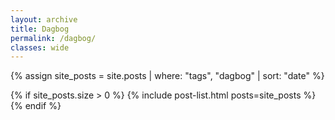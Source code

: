 ```yaml
---
layout: archive
title: Dagbog
permalink: /dagbog/
classes: wide
---
```


{% assign site_posts = site.posts | where: "tags", "dagbog" | sort: "date" %}

{% if site_posts.size > 0 %}
  {% include post-list.html posts=site_posts %}
{% endif %}

